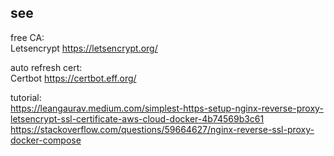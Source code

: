 ## see

free CA:  
Letsencrypt https://letsencrypt.org/

auto refresh cert:  
Certbot https://certbot.eff.org/

tutorial:  
https://leangaurav.medium.com/simplest-https-setup-nginx-reverse-proxy-letsencrypt-ssl-certificate-aws-cloud-docker-4b74569b3c61
https://stackoverflow.com/questions/59664627/nginx-reverse-ssl-proxy-docker-compose

